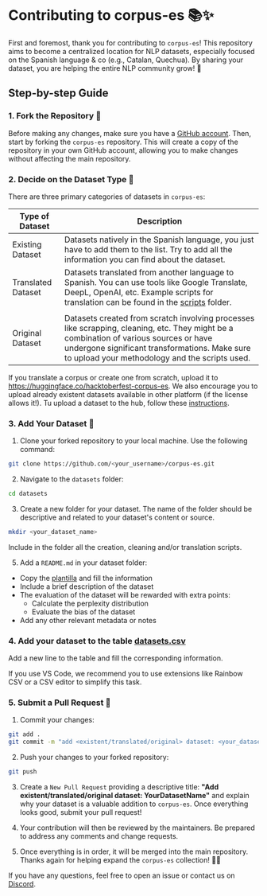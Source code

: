 # Contributing to corpus-es 📚✨

First and foremost, thank you for contributing to `corpus-es`! This repository aims to become a centralized location for NLP datasets, especially focused on the Spanish language & co (e.g., Catalan, Quechua). By sharing your dataset, you are helping the entire NLP community grow! 🚀

## Step-by-step Guide

### 1. Fork the Repository 🍴

Before making any changes, make sure you have a [GitHub account](https://github.com/). Then, start by forking the `corpus-es` repository. This will create a copy of the repository in your own GitHub account, allowing you to make changes without affecting the main repository.

### 2. Decide on the Dataset Type 🧐

There are three primary categories of datasets in `corpus-es`:

| Type of Dataset    | Description                                                                                                                                                                                                                               |
| ------------------ | ----------------------------------------------------------------------------------------------------------------------------------------------------------------------------------------------------------------------------------------- |
| Existing Dataset   | Datasets natively in the Spanish language, you just have to add them to the list. Try to add all the information you can find about the dataset.                                                                                          |
| Translated Dataset | Datasets translated from another language to Spanish. You can use tools like Google Translate, DeepL, OpenAI, etc. Example scripts for translation can be found in the [scripts](./scripts/) folder.                                      |
|                    |
| Original Dataset   | Datasets created from scratch involving processes like scrapping, cleaning, etc. They might be a combination of various sources or have undergone significant transformations. Make sure to upload your methodology and the scripts used. |

If you translate a corpus or create one from scratch, upload it to https://huggingface.co/hacktoberfest-corpus-es. We also encourage you to upload already existent datasets available in other platform (if the license allows it!). Tu upload a dataset to the hub, follow these [instructions](https://huggingface.co/docs/datasets/create_dataset).

### 3. Add Your Dataset 📂

1. Clone your forked repository to your local machine. Use the following command:

```bash
git clone https://github.com/<your_username>/corpus-es.git
```

2. Navigate to the `datasets` folder:

```bash
cd datasets
```

3. Create a new folder for your dataset. The name of the folder should be descriptive and related to your dataset's content or source.

```bash
mkdir <your_dataset_name>
```

Include in the folder all the creation, cleaning and/or translation scripts.

5. Add a `README.md` in your dataset folder:

- Copy the [plantilla](./datasets/nuevo_dataset.md) and fill the information
- Include a brief description of the dataset
- The evaluation of the dataset will be rewarded with extra points:
  - Calculate the perplexity distribution
  - Evaluate the bias of the dataset
- Add any other relevant metadata or notes

### 4. Add your dataset to the table [datasets.csv](./datasets.csv)

Add a new line to the table and fill the corresponding information.

If you use VS Code, we recommend you to use extensions like Rainbow CSV or a CSV editor to simplify this task.

### 5. Submit a Pull Request 🔄

1. Commit your changes:

```bash
git add .
git commit -m "add <existent/translated/original> dataset: <your_dataset_name>"
```

2. Push your changes to your forked repository:

```bash
git push
```

3. Create a `New Pull Request` providing a descriptive title: **"Add existent/translated/original dataset: YourDatasetName"** and explain why your dataset is a valuable addition to `corpus-es`. Once everything looks good, submit your pull request!

4. Your contribution will then be reviewed by the maintainers. Be prepared to address any comments and change requests.

5. Once everything is in order, it will be merged into the main repository. Thanks again for helping expand the `corpus-es` collection! 🥳🎉

If you have any questions, feel free to open an issue or contact us on [Discord](https://discord.com/invite/my8w7JUxZR).
